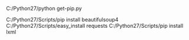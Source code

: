 C:/Python27/python get-pip.py

C:/Python27/Scripts/pip install beautifulsoup4
C:/Python27/Scripts/easy_install requests
C:/Python27/Scripts/pip install lxml
